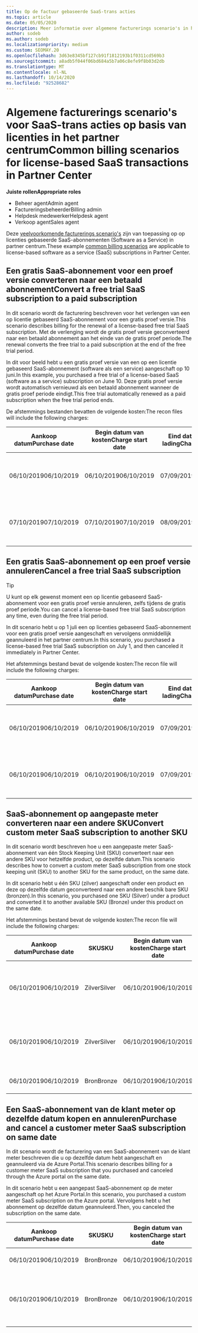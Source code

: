 ```yaml
---
title: Op de factuur gebaseerde SaaS-trans acties
ms.topic: article
ms.date: 05/05/2020
description: Meer informatie over algemene facturerings scenario's in het partner centrum voor SaaS-trans acties (Software-as-a-Service) op basis van licenties.
author: sodeb
ms.author: sodeb
ms.localizationpriority: medium
ms.custom: SEOMAY.20
ms.openlocfilehash: 3d63e8345bf127cb91f1812193b1f0311cd569b3
ms.sourcegitcommit: a8adb5f044f06bd684a5b7a06c8efe9f8b03d2db
ms.translationtype: MT
ms.contentlocale: nl-NL
ms.lasthandoff: 10/14/2020
ms.locfileid: "92528682"
---
```

# <a name="common-billing-scenarios-for-license-based-saas-transactions-in-partner-center"></a><span data-ttu-id="48723-103">Algemene facturerings scenario's voor SaaS-trans acties op basis van licenties in het partner centrum</span><span class="sxs-lookup"><span data-stu-id="48723-103">Common billing scenarios for license-based SaaS transactions in Partner Center</span></span>

<span data-ttu-id="48723-104">**Juiste rollen**</span><span class="sxs-lookup"><span data-stu-id="48723-104">**Appropriate roles**</span></span>

- <span data-ttu-id="48723-105">Beheer agent</span><span class="sxs-lookup"><span data-stu-id="48723-105">Admin agent</span></span>
- <span data-ttu-id="48723-106">Factureringsbeheerder</span><span class="sxs-lookup"><span data-stu-id="48723-106">Billing admin</span></span>
- <span data-ttu-id="48723-107">Helpdesk medewerker</span><span class="sxs-lookup"><span data-stu-id="48723-107">Helpdesk agent</span></span>
- <span data-ttu-id="48723-108">Verkoop agent</span><span class="sxs-lookup"><span data-stu-id="48723-108">Sales agent</span></span>


<span data-ttu-id="48723-109">Deze [veelvoorkomende facturerings scenario's](common-billing-scenarios.md) zijn van toepassing op op licenties gebaseerde SaaS-abonnementen (Software as a Service) in partner centrum.</span><span class="sxs-lookup"><span data-stu-id="48723-109">These example [common billing scenarios](common-billing-scenarios.md) are applicable to license-based software as a service (SaaS) subscriptions in Partner Center.</span></span>

## <a name="convert-a-free-trial-saas-subscription-to-a-paid-subscription"></a><span data-ttu-id="48723-110">Een gratis SaaS-abonnement voor een proef versie converteren naar een betaald abonnement</span><span class="sxs-lookup"><span data-stu-id="48723-110">Convert a free trial SaaS subscription to a paid subscription</span></span>

<span data-ttu-id="48723-111">In dit scenario wordt de facturering beschreven voor het verlengen van een op licentie gebaseerd SaaS-abonnement voor een gratis proef versie.</span><span class="sxs-lookup"><span data-stu-id="48723-111">This scenario describes billing for the renewal of a license-based free trial SaaS subscription.</span></span> <span data-ttu-id="48723-112">Met de verlenging wordt de gratis proef versie geconverteerd naar een betaald abonnement aan het einde van de gratis proef periode.</span><span class="sxs-lookup"><span data-stu-id="48723-112">The renewal converts the free trial to a paid subscription at the end of the free trial period.</span></span>

<span data-ttu-id="48723-113">In dit voor beeld hebt u een gratis proef versie van een op een licentie gebaseerd SaaS-abonnement (software als een service) aangeschaft op 10 juni.</span><span class="sxs-lookup"><span data-stu-id="48723-113">In this example, you purchased a free trial of a license-based SaaS (software as a service) subscription on June 10.</span></span> <span data-ttu-id="48723-114">Deze gratis proef versie wordt automatisch vernieuwd als een betaald abonnement wanneer de gratis proef periode eindigt.</span><span class="sxs-lookup"><span data-stu-id="48723-114">This free trial automatically renewed as a paid subscription when the free trial period ends.</span></span>

<span data-ttu-id="48723-115">De afstemmings bestanden bevatten de volgende kosten:</span><span class="sxs-lookup"><span data-stu-id="48723-115">The recon files will include the following charges:</span></span>

| <span data-ttu-id="48723-116">Aankoop datum</span><span class="sxs-lookup"><span data-stu-id="48723-116">Purchase date</span></span> | <span data-ttu-id="48723-117">Begin datum van kosten</span><span class="sxs-lookup"><span data-stu-id="48723-117">Charge start date</span></span> | <span data-ttu-id="48723-118">Eind datum van de lading</span><span class="sxs-lookup"><span data-stu-id="48723-118">Charge end date</span></span> | <span data-ttu-id="48723-119">Eenheidsprijs</span><span class="sxs-lookup"><span data-stu-id="48723-119">Unit price</span></span> | <span data-ttu-id="48723-120">Eenheids hoeveelheid</span><span class="sxs-lookup"><span data-stu-id="48723-120">Unit quantity</span></span> | <span data-ttu-id="48723-121">Totaalbedrag</span><span class="sxs-lookup"><span data-stu-id="48723-121">Total amount</span></span> | <span data-ttu-id="48723-122">Kostentype</span><span class="sxs-lookup"><span data-stu-id="48723-122">Charge type</span></span> | <span data-ttu-id="48723-123">Beschrijving van abonnement</span><span class="sxs-lookup"><span data-stu-id="48723-123">Subscription description</span></span> |
| ------------- | ----------------- | --------------- | ---------- | ------------- | ------------ | ----------- | ----------------- |
| <span data-ttu-id="48723-124">06/10/2019</span><span class="sxs-lookup"><span data-stu-id="48723-124">06/10/2019</span></span> | <span data-ttu-id="48723-125">06/10/2019</span><span class="sxs-lookup"><span data-stu-id="48723-125">06/10/2019</span></span> | <span data-ttu-id="48723-126">07/09/2019</span><span class="sxs-lookup"><span data-stu-id="48723-126">07/09/2019</span></span> | <span data-ttu-id="48723-127">$ 0</span><span class="sxs-lookup"><span data-stu-id="48723-127">$0</span></span> | <span data-ttu-id="48723-128">1</span><span class="sxs-lookup"><span data-stu-id="48723-128">1</span></span> | <span data-ttu-id="48723-129">$ 0</span><span class="sxs-lookup"><span data-stu-id="48723-129">$0</span></span> | <span data-ttu-id="48723-130">Nieuw</span><span class="sxs-lookup"><span data-stu-id="48723-130">New</span></span> | <span data-ttu-id="48723-131">Gratis proefversie</span><span class="sxs-lookup"><span data-stu-id="48723-131">Free trial</span></span> |
| <span data-ttu-id="48723-132">07/10/2019</span><span class="sxs-lookup"><span data-stu-id="48723-132">07/10/2019</span></span> | <span data-ttu-id="48723-133">07/10/2019</span><span class="sxs-lookup"><span data-stu-id="48723-133">07/10/2019</span></span> | <span data-ttu-id="48723-134">08/09/2019</span><span class="sxs-lookup"><span data-stu-id="48723-134">08/09/2019</span></span> | <span data-ttu-id="48723-135">$2</span><span class="sxs-lookup"><span data-stu-id="48723-135">$2</span></span> | <span data-ttu-id="48723-136">1</span><span class="sxs-lookup"><span data-stu-id="48723-136">1</span></span> | <span data-ttu-id="48723-137">$2</span><span class="sxs-lookup"><span data-stu-id="48723-137">$2</span></span> | <span data-ttu-id="48723-138">Verlengen</span><span class="sxs-lookup"><span data-stu-id="48723-138">Renew</span></span> | <span data-ttu-id="48723-139">Betaald abonnement</span><span class="sxs-lookup"><span data-stu-id="48723-139">Paid subscription</span></span> |

## <a name="cancel-a-free-trial-saas-subscription"></a><span data-ttu-id="48723-140">Een gratis SaaS-abonnement op een proef versie annuleren</span><span class="sxs-lookup"><span data-stu-id="48723-140">Cancel a free trial SaaS subscription</span></span>

> [!TIP]
> <span data-ttu-id="48723-141">U kunt op elk gewenst moment een op licentie gebaseerd SaaS-abonnement voor een gratis proef versie annuleren, zelfs tijdens de gratis proef periode.</span><span class="sxs-lookup"><span data-stu-id="48723-141">You can cancel a license-based free trial SaaS subscription any time, even during the free trial period.</span></span>

<span data-ttu-id="48723-142">In dit scenario hebt u op 1 juli een op licenties gebaseerd SaaS-abonnement voor een gratis proef versie aangeschaft en vervolgens onmiddellijk geannuleerd in het partner centrum.</span><span class="sxs-lookup"><span data-stu-id="48723-142">In this scenario, you purchased a license-based free trial SaaS subscription on July 1, and then canceled it immediately in Partner Center.</span></span>

<span data-ttu-id="48723-143">Het afstemmings bestand bevat de volgende kosten:</span><span class="sxs-lookup"><span data-stu-id="48723-143">The recon file will include the following charges:</span></span>

| <span data-ttu-id="48723-144">Aankoop datum</span><span class="sxs-lookup"><span data-stu-id="48723-144">Purchase date</span></span> | <span data-ttu-id="48723-145">Begin datum van kosten</span><span class="sxs-lookup"><span data-stu-id="48723-145">Charge start date</span></span> | <span data-ttu-id="48723-146">Eind datum van de lading</span><span class="sxs-lookup"><span data-stu-id="48723-146">Charge end date</span></span> | <span data-ttu-id="48723-147">Eenheidsprijs</span><span class="sxs-lookup"><span data-stu-id="48723-147">Unit price</span></span> | <span data-ttu-id="48723-148">Eenheids hoeveelheid</span><span class="sxs-lookup"><span data-stu-id="48723-148">Unit quantity</span></span> | <span data-ttu-id="48723-149">Totaalbedrag</span><span class="sxs-lookup"><span data-stu-id="48723-149">Total amount</span></span> | <span data-ttu-id="48723-150">Kostentype</span><span class="sxs-lookup"><span data-stu-id="48723-150">Charge type</span></span> | <span data-ttu-id="48723-151">Beschrijving van abonnement</span><span class="sxs-lookup"><span data-stu-id="48723-151">Subscription description</span></span> |
| ------------- | ----------------- | --------------- | ---------- | ------------- | ------------ | ----------- | ----------------- |
| <span data-ttu-id="48723-152">06/10/2019</span><span class="sxs-lookup"><span data-stu-id="48723-152">06/10/2019</span></span> | <span data-ttu-id="48723-153">06/10/2019</span><span class="sxs-lookup"><span data-stu-id="48723-153">06/10/2019</span></span> | <span data-ttu-id="48723-154">07/09/2019</span><span class="sxs-lookup"><span data-stu-id="48723-154">07/09/2019</span></span> | <span data-ttu-id="48723-155">$ 0</span><span class="sxs-lookup"><span data-stu-id="48723-155">$0</span></span> | <span data-ttu-id="48723-156">11</span><span class="sxs-lookup"><span data-stu-id="48723-156">11</span></span> | <span data-ttu-id="48723-157">$ 0</span><span class="sxs-lookup"><span data-stu-id="48723-157">$0</span></span> | <span data-ttu-id="48723-158">Nieuw</span><span class="sxs-lookup"><span data-stu-id="48723-158">New</span></span> | <span data-ttu-id="48723-159">Gratis proefversie</span><span class="sxs-lookup"><span data-stu-id="48723-159">Free trial</span></span> |
| <span data-ttu-id="48723-160">06/10/2019</span><span class="sxs-lookup"><span data-stu-id="48723-160">06/10/2019</span></span> | <span data-ttu-id="48723-161">06/10/2019</span><span class="sxs-lookup"><span data-stu-id="48723-161">06/10/2019</span></span> | <span data-ttu-id="48723-162">07/09/2019</span><span class="sxs-lookup"><span data-stu-id="48723-162">07/09/2019</span></span> | <span data-ttu-id="48723-163">$ 0</span><span class="sxs-lookup"><span data-stu-id="48723-163">$0</span></span> | <span data-ttu-id="48723-164">11</span><span class="sxs-lookup"><span data-stu-id="48723-164">11</span></span> | <span data-ttu-id="48723-165">$ 0</span><span class="sxs-lookup"><span data-stu-id="48723-165">$0</span></span> | <span data-ttu-id="48723-166">Annuleren</span><span class="sxs-lookup"><span data-stu-id="48723-166">Cancel</span></span> | <span data-ttu-id="48723-167">Gratis proefversie</span><span class="sxs-lookup"><span data-stu-id="48723-167">Free trial</span></span> |

## <a name="convert-custom-meter-saas-subscription-to-another-sku"></a><span data-ttu-id="48723-168">SaaS-abonnement op aangepaste meter converteren naar een andere SKU</span><span class="sxs-lookup"><span data-stu-id="48723-168">Convert custom meter SaaS subscription to another SKU</span></span>

<span data-ttu-id="48723-169">In dit scenario wordt beschreven hoe u een aangepaste meter SaaS-abonnement van één Stock Keeping Unit (SKU) converteert naar een andere SKU voor hetzelfde product, op dezelfde datum.</span><span class="sxs-lookup"><span data-stu-id="48723-169">This scenario describes how to convert a custom meter SaaS subscription from one stock keeping unit (SKU) to another SKU for the same product, on the same date.</span></span>

<span data-ttu-id="48723-170">In dit scenario hebt u één SKU (zilver) aangeschaft onder een product en deze op dezelfde datum geconverteerd naar een andere beschik bare SKU (bronzen).</span><span class="sxs-lookup"><span data-stu-id="48723-170">In this scenario, you purchased one SKU (Silver) under a product and converted it to another available SKU (Bronze) under this product on the same date.</span></span>

<span data-ttu-id="48723-171">Het afstemmings bestand bevat de volgende kosten:</span><span class="sxs-lookup"><span data-stu-id="48723-171">The recon file will include the following charges:</span></span>

| <span data-ttu-id="48723-172">Aankoop datum</span><span class="sxs-lookup"><span data-stu-id="48723-172">Purchase date</span></span> | <span data-ttu-id="48723-173">SKU</span><span class="sxs-lookup"><span data-stu-id="48723-173">SKU</span></span> | <span data-ttu-id="48723-174">Begin datum van kosten</span><span class="sxs-lookup"><span data-stu-id="48723-174">Charge start date</span></span> | <span data-ttu-id="48723-175">Eind datum van de lading</span><span class="sxs-lookup"><span data-stu-id="48723-175">Charge end date</span></span> | <span data-ttu-id="48723-176">Eenheidsprijs</span><span class="sxs-lookup"><span data-stu-id="48723-176">Unit price</span></span> | <span data-ttu-id="48723-177">Eenheids hoeveelheid</span><span class="sxs-lookup"><span data-stu-id="48723-177">Unit quantity</span></span> | <span data-ttu-id="48723-178">Totaalbedrag</span><span class="sxs-lookup"><span data-stu-id="48723-178">Total amount</span></span> | <span data-ttu-id="48723-179">Kostentype</span><span class="sxs-lookup"><span data-stu-id="48723-179">Charge type</span></span> | <span data-ttu-id="48723-180">Beschrijving van abonnement</span><span class="sxs-lookup"><span data-stu-id="48723-180">Subscription description</span></span> |
| ------------- | ----------------- | ----------------- | --------------- | ---------- | ------------- | ------------ | ----------- | ----------------- |
| <span data-ttu-id="48723-181">06/10/2019</span><span class="sxs-lookup"><span data-stu-id="48723-181">06/10/2019</span></span> | <span data-ttu-id="48723-182">Zilver</span><span class="sxs-lookup"><span data-stu-id="48723-182">Silver</span></span> | <span data-ttu-id="48723-183">06/10/2019</span><span class="sxs-lookup"><span data-stu-id="48723-183">06/10/2019</span></span> | <span data-ttu-id="48723-184">06/10/2019</span><span class="sxs-lookup"><span data-stu-id="48723-184">06/10/2019</span></span> | <span data-ttu-id="48723-185">$ 20</span><span class="sxs-lookup"><span data-stu-id="48723-185">$20</span></span> | <span data-ttu-id="48723-186">1</span><span class="sxs-lookup"><span data-stu-id="48723-186">1</span></span> | <span data-ttu-id="48723-187">$ 20</span><span class="sxs-lookup"><span data-stu-id="48723-187">$20</span></span> | <span data-ttu-id="48723-188">Nieuw</span><span class="sxs-lookup"><span data-stu-id="48723-188">New</span></span> | <span data-ttu-id="48723-189">SaaS-abonnement aangepaste meter</span><span class="sxs-lookup"><span data-stu-id="48723-189">Custom meter SaaS subscription</span></span> |
| <span data-ttu-id="48723-190">06/10/2019</span><span class="sxs-lookup"><span data-stu-id="48723-190">06/10/2019</span></span> | <span data-ttu-id="48723-191">Zilver</span><span class="sxs-lookup"><span data-stu-id="48723-191">Silver</span></span> | <span data-ttu-id="48723-192">06/10/2019</span><span class="sxs-lookup"><span data-stu-id="48723-192">06/10/2019</span></span> | <span data-ttu-id="48723-193">06/10/2019</span><span class="sxs-lookup"><span data-stu-id="48723-193">06/10/2019</span></span> | <span data-ttu-id="48723-194">$ 20</span><span class="sxs-lookup"><span data-stu-id="48723-194">$20</span></span> | <span data-ttu-id="48723-195">1</span><span class="sxs-lookup"><span data-stu-id="48723-195">1</span></span> | <span data-ttu-id="48723-196">-$20</span><span class="sxs-lookup"><span data-stu-id="48723-196">-$20</span></span> | <span data-ttu-id="48723-197">Converteren</span><span class="sxs-lookup"><span data-stu-id="48723-197">Convert</span></span> | <span data-ttu-id="48723-198">Naar rato gefactureerd opnieuw betalen voor een SaaS-abonnement met aangepaste meter</span><span class="sxs-lookup"><span data-stu-id="48723-198">Prorated rebill for custom meter SaaS subscription</span></span> |
| <span data-ttu-id="48723-199">06/10/2019</span><span class="sxs-lookup"><span data-stu-id="48723-199">06/10/2019</span></span> | <span data-ttu-id="48723-200">Bron</span><span class="sxs-lookup"><span data-stu-id="48723-200">Bronze</span></span> | <span data-ttu-id="48723-201">06/10/2019</span><span class="sxs-lookup"><span data-stu-id="48723-201">06/10/2019</span></span> | <span data-ttu-id="48723-202">06/10/2019</span><span class="sxs-lookup"><span data-stu-id="48723-202">06/10/2019</span></span> | <span data-ttu-id="48723-203">$ 10</span><span class="sxs-lookup"><span data-stu-id="48723-203">$10</span></span> | <span data-ttu-id="48723-204">1</span><span class="sxs-lookup"><span data-stu-id="48723-204">1</span></span> | <span data-ttu-id="48723-205">$ 10</span><span class="sxs-lookup"><span data-stu-id="48723-205">$10</span></span> | <span data-ttu-id="48723-206">Converteren</span><span class="sxs-lookup"><span data-stu-id="48723-206">Convert</span></span> | <span data-ttu-id="48723-207">SaaS-abonnement aangepaste meter</span><span class="sxs-lookup"><span data-stu-id="48723-207">Custom meter SaaS subscription</span></span> |

## <a name="purchase-and-cancel-a-customer-meter-saas-subscription-on-same-date"></a><span data-ttu-id="48723-208">Een SaaS-abonnement van de klant meter op dezelfde datum kopen en annuleren</span><span class="sxs-lookup"><span data-stu-id="48723-208">Purchase and cancel a customer meter SaaS subscription on same date</span></span>

<span data-ttu-id="48723-209">In dit scenario wordt de facturering van een SaaS-abonnement van de klant meter beschreven die u op dezelfde datum hebt aangeschaft en geannuleerd via de Azure Portal.</span><span class="sxs-lookup"><span data-stu-id="48723-209">This scenario describes billing for a customer meter SaaS subscription that you purchased and canceled through the Azure portal on the same date.</span></span>

<span data-ttu-id="48723-210">In dit scenario hebt u een aangepast SaaS-abonnement op de meter aangeschaft op het Azure Portal.</span><span class="sxs-lookup"><span data-stu-id="48723-210">In this scenario, you purchased a custom meter SaaS subscription on the Azure portal.</span></span> <span data-ttu-id="48723-211">Vervolgens hebt u het abonnement op dezelfde datum geannuleerd.</span><span class="sxs-lookup"><span data-stu-id="48723-211">Then, you canceled the subscription on the same date.</span></span>

| <span data-ttu-id="48723-212">Aankoop datum</span><span class="sxs-lookup"><span data-stu-id="48723-212">Purchase date</span></span> | <span data-ttu-id="48723-213">SKU</span><span class="sxs-lookup"><span data-stu-id="48723-213">SKU</span></span> | <span data-ttu-id="48723-214">Begin datum van kosten</span><span class="sxs-lookup"><span data-stu-id="48723-214">Charge start date</span></span> | <span data-ttu-id="48723-215">Eind datum van de lading</span><span class="sxs-lookup"><span data-stu-id="48723-215">Charge end date</span></span> | <span data-ttu-id="48723-216">Eenheidsprijs</span><span class="sxs-lookup"><span data-stu-id="48723-216">Unit price</span></span> | <span data-ttu-id="48723-217">Eenheids hoeveelheid</span><span class="sxs-lookup"><span data-stu-id="48723-217">Unit quantity</span></span> | <span data-ttu-id="48723-218">Totaalbedrag</span><span class="sxs-lookup"><span data-stu-id="48723-218">Total amount</span></span> | <span data-ttu-id="48723-219">Kostentype</span><span class="sxs-lookup"><span data-stu-id="48723-219">Charge type</span></span> | <span data-ttu-id="48723-220">Beschrijving van abonnement</span><span class="sxs-lookup"><span data-stu-id="48723-220">Subscription description</span></span> |
| ------------- | ------------- |----------------- | --------------- | ---------- | ------------- | ------------ | ----------- | ----------------- |
| <span data-ttu-id="48723-221">06/10/2019</span><span class="sxs-lookup"><span data-stu-id="48723-221">06/10/2019</span></span> | <span data-ttu-id="48723-222">Bron</span><span class="sxs-lookup"><span data-stu-id="48723-222">Bronze</span></span> | <span data-ttu-id="48723-223">06/10/2019</span><span class="sxs-lookup"><span data-stu-id="48723-223">06/10/2019</span></span> | <span data-ttu-id="48723-224">06/10/2019</span><span class="sxs-lookup"><span data-stu-id="48723-224">06/10/2019</span></span> | <span data-ttu-id="48723-225">$ 10</span><span class="sxs-lookup"><span data-stu-id="48723-225">$10</span></span> | <span data-ttu-id="48723-226">1</span><span class="sxs-lookup"><span data-stu-id="48723-226">1</span></span> | <span data-ttu-id="48723-227">$ 10</span><span class="sxs-lookup"><span data-stu-id="48723-227">$10</span></span> | <span data-ttu-id="48723-228">Nieuw</span><span class="sxs-lookup"><span data-stu-id="48723-228">New</span></span> | <span data-ttu-id="48723-229">SaaS-abonnement aangepaste meter</span><span class="sxs-lookup"><span data-stu-id="48723-229">Custom meter SaaS subscription</span></span> |
| <span data-ttu-id="48723-230">06/10/2019</span><span class="sxs-lookup"><span data-stu-id="48723-230">06/10/2019</span></span> | <span data-ttu-id="48723-231">Bron</span><span class="sxs-lookup"><span data-stu-id="48723-231">Bronze</span></span> | <span data-ttu-id="48723-232">06/10/2019</span><span class="sxs-lookup"><span data-stu-id="48723-232">06/10/2019</span></span> | <span data-ttu-id="48723-233">06/10/2019</span><span class="sxs-lookup"><span data-stu-id="48723-233">06/10/2019</span></span> | <span data-ttu-id="48723-234">$ 10</span><span class="sxs-lookup"><span data-stu-id="48723-234">$10</span></span> | <span data-ttu-id="48723-235">1</span><span class="sxs-lookup"><span data-stu-id="48723-235">1</span></span> | <span data-ttu-id="48723-236">-$10</span><span class="sxs-lookup"><span data-stu-id="48723-236">-$10</span></span> | <span data-ttu-id="48723-237">CancelImmediate</span><span class="sxs-lookup"><span data-stu-id="48723-237">CancelImmediate</span></span> | <span data-ttu-id="48723-238">SaaS-abonnement aangepaste meter</span><span class="sxs-lookup"><span data-stu-id="48723-238">Custom meter SaaS subscription</span></span> |
